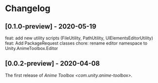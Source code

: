 # Changelog

## [0.1.0-preview] - 2020-05-19

feat: add new utility scripts (FileUtility, PathUtility, UIElementsEditorUtility)
feat: Add PackageRequest classes 
chore: rename editor namespace to Unity.AnimeToolbox.Editor

## [0.0.2-preview] - 2020-04-08

The first release of *Anime Toolbox \<com.unity.anime-toolbox\>*.


